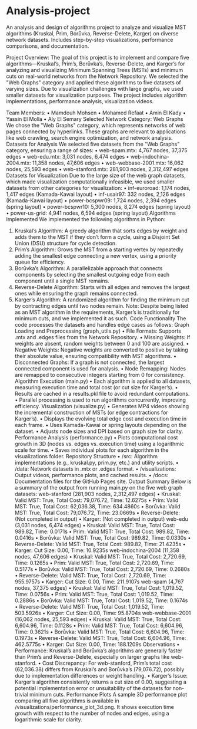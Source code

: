 # Analysis-project
An analysis and design of algorithms project to analyze and visualize MST algorithms (Kruskal, Prim, Borůvka, Reverse-Delete, Karger) on diverse network datasets. Includes step-by-step visualizations, performance comparisons, and documentation.


Project Overview:
The goal of this project is to implement and compare five algorithms—Kruskal’s, Prim’s, Borůvka’s, Reverse-Delete, and Karger’s for analyzing and visualizing Minimum Spanning Trees (MSTs) and minimum cuts on real-world networks from the Network Repository. We selected the "Web Graphs" category and applied these algorithms to five datasets of varying sizes. Due to visualization challenges with large graphs, we used smaller datasets for visualization purposes. The project includes algorithm implementations, performance analysis, visualization videos.

Team Members:
•	Mamdouh Mohsen
•	Mohamed Refaat
•	Amin El Kady
•	Yassin El Molla
•	Aly El Semary
Selected Network Category: Web Graphs
We chose the "Web Graphs" category, which represents networks of web pages connected by hyperlinks. These graphs are relevant to applications like web crawling, search engine optimization, and network analysis.
Datasets for Analysis
We selected five datasets from the "Web Graphs" category, ensuring a range of sizes:
•	web-spam.mtx: 4,767 nodes, 37,375 edges
•	web-edu.mtx: 3,031 nodes, 6,474 edges
•	web-indochina-2004.mtx: 11,358 nodes, 47,606 edges
•	web-webbase-2001.mtx: 16,062 nodes, 25,593 edges
•	web-stanford.mtx: 281,903 nodes, 2,312,497 edges
Datasets for Visualization
Due to the large size of the web graph datasets, which made visualization computationally infeasible, we used smaller datasets from other categories for visualization:
•	inf-euroroad: 1,174 nodes, 1,417 edges (Kamada-Kawai layout)
•	inf-usair97: 332 nodes, 2,126 edges (Kamada-Kawai layout)
•	power-bcspwr09: 1,724 nodes, 2,394 edges (spring layout)
•	power-bcspwr10: 5,300 nodes, 8,274 edges (spring layout)
•	power-us-grid: 4,941 nodes, 6,594 edges (spring layout)
Algorithms Implemented
We implemented the following algorithms in Python:
1.	Kruskal’s Algorithm: A greedy algorithm that sorts edges by weight and adds them to the MST if they don’t form a cycle, using a Disjoint Set Union (DSU) structure for cycle detection.
2.	Prim’s Algorithm: Grows the MST from a starting vertex by repeatedly adding the smallest edge connecting a new vertex, using a priority queue for efficiency.
3.	Borůvka’s Algorithm: A parallelizable approach that connects components by selecting the smallest outgoing edge from each component until a single MST remains.
4.	Reverse-Delete Algorithm: Starts with all edges and removes the largest ones while ensuring the graph remains connected.
5.	Karger’s Algorithm: A randomized algorithm for finding the minimum cut by contracting edges until two nodes remain. Note: Despite being listed as an MST algorithm in the requirements, Karger’s is traditionally for minimum cuts, and we implemented it as such.
Code Functionality
The code processes the datasets and handles edge cases as follows:
Graph Loading and Preprocessing (graph_utils.py)
•	File Formats: Supports .mtx and .edges files from the Network Repository.
•	Missing Weights: If weights are absent, random weights between 0 and 100 are assigned.
•	Negative Weights: Negative weights are converted to positive by taking their absolute value, ensuring compatibility with MST algorithms.
•	Disconnected Graphs: If a graph is not connected, the largest connected component is used for analysis.
•	Node Remapping: Nodes are remapped to consecutive integers starting from 0 for consistency.
Algorithm Execution (main.py)
•	Each algorithm is applied to all datasets, measuring execution time and total cost (or cut size for Karger’s).
•	Results are cached in a results.pkl file to avoid redundant computations.
•	Parallel processing is used to run algorithms concurrently, improving efficiency.
Visualization (visualize.py)
•	Generates MP4 videos showing the incremental construction of MSTs (or edge contractions for Karger’s).
•	Displays the evolving total edge cost and execution time in each frame.
•	Uses Kamada-Kawai or spring layouts depending on the dataset.
•	Adjusts node sizes and DPI based on graph size for clarity.
Performance Analysis (performance.py)
•	Plots computational cost growth in 3D (nodes vs. edges vs. execution time) using a logarithmic scale for time.
•	Saves individual plots for each algorithm in the visualizations folder.
Repository Structure
•	/src: Algorithm implementations (e.g., kruskal.py, prim.py, etc.) and utility scripts.
•	/data: Network datasets in .mtx or .edges format.
•	/visualizations: Output videos, performance plots, and cached results.
•	/docs: Documentation files for the GitHub Pages site.
Output Summary
Below is a summary of the output from running main.py on the five web graph datasets:
web-stanford (281,903 nodes, 2,312,497 edges)
•	Kruskal: Valid MST: True, Total Cost: 79,076.72, Time: 12.6275s
•	Prim: Valid MST: True, Total Cost: 62,036.38, Time: 634.4860s
•	Borůvka: Valid MST: True, Total Cost: 79,076.72, Time: 23.0669s
•	Reverse-Delete: (Not completed in output)
•	Karger: (Not completed in output)
web-edu (3,031 nodes, 6,474 edges)
•	Kruskal: Valid MST: True, Total Cost: 989.82, Time: 0.0171s
•	Prim: Valid MST: True, Total Cost: 989.82, Time: 0.0416s
•	Borůvka: Valid MST: True, Total Cost: 989.82, Time: 0.0330s
•	Reverse-Delete: Valid MST: True, Total Cost: 989.82, Time: 21.4235s
•	Karger: Cut Size: 0.00, Time: 10.9235s
web-indochina-2004 (11,358 nodes, 47,606 edges)
•	Kruskal: Valid MST: True, Total Cost: 2,720.69, Time: 0.1265s
•	Prim: Valid MST: True, Total Cost: 2,720.69, Time: 0.5177s
•	Borůvka: Valid MST: True, Total Cost: 2,720.69, Time: 0.2680s
•	Reverse-Delete: Valid MST: True, Total Cost: 2,720.69, Time: 955.9757s
•	Karger: Cut Size: 0.00, Time: 211.9107s
web-spam (4,767 nodes, 37,375 edges)
•	Kruskal: Valid MST: True, Total Cost: 1,019.52, Time: 0.0756s
•	Prim: Valid MST: True, Total Cost: 1,019.52, Time: 0.2886s
•	Borůvka: Valid MST: True, Total Cost: 1,019.52, Time: 0.1674s
•	Reverse-Delete: Valid MST: True, Total Cost: 1,019.52, Time: 503.5926s
•	Karger: Cut Size: 0.00, Time: 95.8704s
web-webbase-2001 (16,062 nodes, 25,593 edges)
•	Kruskal: Valid MST: True, Total Cost: 6,604.96, Time: 0.1128s
•	Prim: Valid MST: True, Total Cost: 6,604.96, Time: 0.3621s
•	Borůvka: Valid MST: True, Total Cost: 6,604.96, Time: 0.1973s
•	Reverse-Delete: Valid MST: True, Total Cost: 6,604.96, Time: 462.5775s
•	Karger: Cut Size: 0.00, Time: 188.1209s
Observations
•	Performance: Kruskal’s and Borůvka’s algorithms are generally faster than Prim’s and Reverse-Delete, especially on larger graphs like web-stanford.
•	Cost Discrepancy: For web-stanford, Prim’s total cost (62,036.38) differs from Kruskal’s and Borůvka’s (79,076.72), possibly due to implementation differences or weight handling.
•	Karger’s Issue: Karger’s algorithm consistently returns a cut size of 0.00, suggesting a potential implementation error or unsuitability of the datasets for non-trivial minimum cuts.
Performance Plots
A sample 3D performance plot comparing all five algorithms is available in /visualizations/performance_plot_3d.png. It shows execution time growth with respect to the number of nodes and edges, using a logarithmic scale for clarity.
